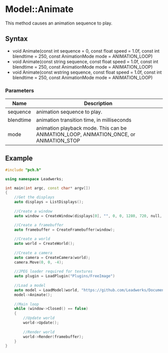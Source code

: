 # Model::Animate
This method causes an animation sequence to play.

## Syntax
* void Animate(const int sequence = 0, const float speed = 1.0f, const int blendtime = 250, const AnimationMode mode = ANIMATION_LOOP)
* void Animate(const string sequence, const float speed = 1.0f, const int blendtime = 250, const AnimationMode mode = ANIMATION_LOOP)
* void Animate(const wstring sequence, const float speed = 1.0f, const int blendtime = 250, const AnimationMode mode = ANIMATION_LOOP)

### Parameters
| Name | Description |
| ------ | ------ |
| sequence | animation sequence to play. |
| blendtime | animation transition time, in milliseconds |
| mode | animation playback mode. This can be ANIMATION_LOOP, ANIMATION_ONCE, or ANIMATION_STOP |

## Example
```c++
#include "pch.h"

using namespace Leadwerks;

int main(int argc, const char* argv[])
{
	//Get the displays
	auto displays = ListDisplays();
  
	//Create a window
	auto window = CreateWindow(displays[0], "", 0, 0, 1280, 720, null, WINDOW_CENTER | WINDOW_TITLEBAR);

	//Create a framebuffer
	auto framebuffer = CreateFramebuffer(window);
    
	//Create a world
	auto world = CreateWorld();
    
	//Create a camera
	auto camera = CreateCamera(world);
	camera.Move(0, 0, -4);
  
  	//JPEG loader required for textures
	auto plugin = LoadPlugin("Plugins/FreeImage")
  
  	//Load a model
	auto model = LoadModel(world, "https://github.com/Leadwerks/Documentation/raw/master/Assets/Fox.glb");
	model->Animate();
  
	//Main loop
	while (window->Closed() == false)
	{
		//Update world
		world->Update();
		
		//Render world
		world->Render(framebuffer);
	}
}
```

